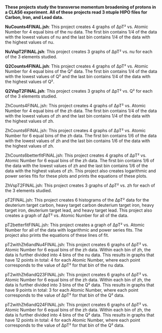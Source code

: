 **These projects study the transverse momentum broadening of protons in a CLAS6 experiment. All of these projects read 3 ntuple HIPO files for Carbon, Iron, and Lead data.**

**NuCounts4FINAL.jsh**: This project creates 4 graphs of ΔpT² vs. Atomic Number for 4 equal bins of the nu data. The first bin contains 1/4 of the data with the lowest values of nu and the last bin contains 1/4 of the data with the highest values of nu. 

**NuVspT2FINAL.jsh**: This project creates 3 graphs of ΔpT² vs. nu for each of the 3 elements studied. 

**Q2Counts4FINAL.jsh**: This project creates 4 graphs of ΔpT² vs. Atomic Number for 4 equal bins of the Q² data. The first bin contains 1/4 of the data with the lowest values of Q² and the last bin contains 1/4 of the data with the highest values of Q². 

**Q2VspT2FINAL.jsh**: This project creates 3 graphs of ΔpT² vs. Q² for each of the 3 elements studied. 

ZhCounts4FINAL.jsh: This project creates 4 graphs of ΔpT² vs. Atomic Number for 4 equal bins of the zh data. The first bin contains 1/4 of the data with the lowest values of zh and the last bin contains 1/4 of the data with the highest values of zh. 

ZhCounts6FINAL.jsh: This project creates 4 graphs of ΔpT² vs. Atomic Number for 6 equal bins of the zh data. The first bin contains 1/6 of the data with the lowest values of zh and the last bin contains 1/6 of the data with the highest values of zh. 

ZhCounts6betterfitFINAL.jsh: This project creates 4 graphs of ΔpT² vs. Atomic Number for 6 equal bins of the zh data. The first bin contains 1/6 of the data with the lowest values of zh and the last bin contains 1/6 of the data with the highest values of zh. This project also creates logarithmic and power series fits for these plots and prints the equations of these plots.  

ZhVspT2FINAL.jsh: This project creates 3 graphs of ΔpT² vs. zh for each of the 3 elements studied. 

pT2FINAL.jsh: This project creates 6 histograms of the ΔpT² data for the deuterium target carbon, heavy target carbon deuterium target iron, heavy target iron, deuterium target lead, and heavy target lead. This project also creates a graph of ΔpT² vs. Atomic Number for all of the data. 

pT2betterfitFINAL.jsh: This project creates a graph of ΔpT² vs. Atomic Number for all of the data with logarithmic and power series fits. The project also prints the equations of these lines of fit. 

pT2withZh6andNu4FINAL.jsh: This project creates 6 graphs of ΔpT² vs. Atomic Number for 6 equal bins of the zh data. Within each bin of zh, the data is further divided into 4 bins of the nu data. This results in graphs that have 12 points in total: 4 for each Atomic Number, where each point corresponds to the value of ΔpT² for that bin of the nu data. 

pT2withZh6andQ23FINAL.jsh: This project creates 6 graphs of ΔpT² vs. Atomic Number for 6 equal bins of the zh data. Within each bin of zh, the data is further divided into 3 bins of the Q² data. This results in graphs that have 9 points in total: 3 for each Atomic Number, where each point corresponds to the value of ΔpT² for that bin of the Q² data.

pT2withZh6andQ24FINAL.jsh: This project creates 6 graphs of ΔpT² vs. Atomic Number for 6 equal bins of the zh data. Within each bin of zh, the data is further divided into 4 bins of the Q² data. This results in graphs that have 12 points in total: 4 for each Atomic Number, where each point corresponds to the value of ΔpT² for that bin of the Q² data. 
